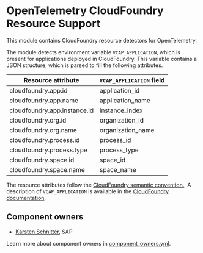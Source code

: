 # OpenTelemetry CloudFoundry Resource Support

This module contains CloudFoundry resource detectors for OpenTelemetry.

The module detects environment variable `VCAP_APPLICATION`, which is present for applications deployed in CloudFoundry.
This variable contains a JSON structure, which is parsed to fill the following attributes.

| Resource attribute           | `VCAP_APPLICATION` field |
|------------------------------|--------------------------|
| cloudfoundry.app.id          | application_id           |
| cloudfoundry.app.name        | application_name         |
| cloudfoundry.app.instance.id | instance_index           |
| cloudfoundry.org.id          | organization_id          |
| cloudfoundry.org.name        | organization_name        |
| cloudfoundry.process.id      | process_id               |
| cloudfoundry.process.type    | process_type             |
| cloudfoundry.space.id        | space_id                 |
| cloudfoundry.space.name      | space_name               |

The resource attributes follow the [CloudFoundry semantic convention.](https://github.com/open-telemetry/semantic-conventions/blob/main/docs/attributes-registry/cloudfoundry.md).
A description of `VCAP_APPLICATION` is available in the [CloudFoundry documentation](https://docs.cloudfoundry.org/devguide/deploy-apps/environment-variable.html#VCAP-APPLICATION).

## Component owners

- [Karsten Schnitter](https://github.com/KarstenSchnitter), SAP

Learn more about component owners in [component_owners.yml](../.github/component_owners.yml).
